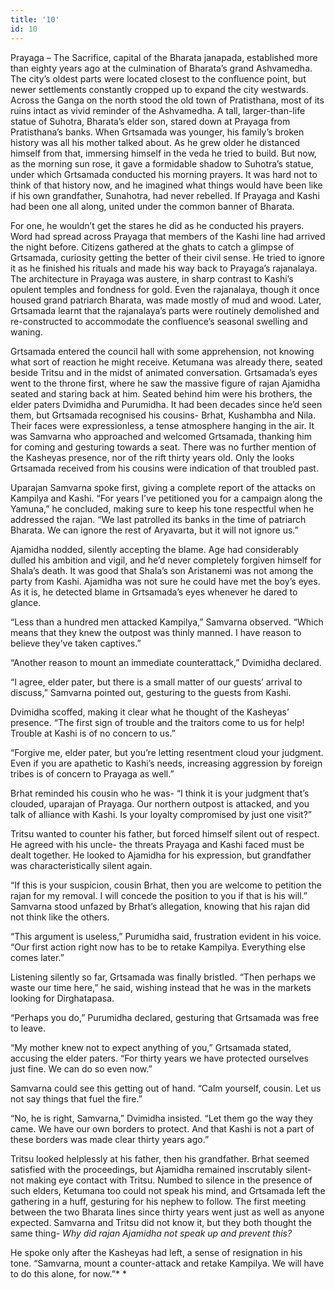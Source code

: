 ```yaml
---
title: '10'
id: 10
---
```


Prayaga – The Sacrifice, capital of the Bharata janapada, established more than eighty years ago at the culmination of Bharata’s grand Ashvamedha. The city’s oldest parts were located closest to the confluence point, but newer settlements constantly cropped up to expand the city westwards. Across the Ganga on the north stood the old town of Pratisthana, most of its ruins intact as vivid reminder of the Ashvamedha. A tall, larger-than-life statue of Suhotra, Bharata’s elder son, stared down at Prayaga from Pratisthana’s banks. When Grtsamada was younger, his family’s broken history was all his mother talked about. As he grew older he distanced himself from that, immersing himself in the veda he tried to build. But now, as the morning sun rose, it gave a formidable shadow to Suhotra’s statue, under which Grtsamada conducted his morning prayers. It was hard not to think of that history now, and he imagined what things would have been like if his own grandfather, Sunahotra, had never rebelled. If Prayaga and Kashi had been one all along, united under the common banner of Bharata.

For one, he wouldn’t get the stares he did as he conducted his prayers. Word had spread across Prayaga that members of the Kashi line had arrived the night before. Citizens gathered at the ghats to catch a glimpse of Grtsamada, curiosity getting the better of their civil sense. He tried to ignore it as he finished his rituals and made his way back to Prayaga’s rajanalaya. The architecture in Prayaga was austere, in sharp contrast to Kashi’s opulent temples and fondness for gold. Even the rajanalaya, though it once housed grand patriarch Bharata, was made mostly of mud and wood. Later, Grtsamada learnt that the rajanalaya’s parts were routinely demolished and re-constructed to accommodate the confluence’s seasonal swelling and waning.

Grtsamada entered the council hall with some apprehension, not knowing what sort of reaction he might receive. Ketumana was already there, seated beside Tritsu and in the midst of animated conversation. Grtsamada’s eyes went to the throne first, where he saw the massive figure of rajan Ajamidha seated and staring back at him. Seated behind him were his brothers, the elder paters Dvimidha and Purumidha. It had been decades since he’d seen them, but Grtsamada recognised his cousins- Brhat, Kushambha and Nila. Their faces were expressionless, a tense atmosphere hanging in the air. It was Samvarna who approached and welcomed Grtsamada, thanking him for coming and gesturing towards a seat. There was no further mention of the Kasheyas presence, nor of the rift thirty years old. Only the looks Grtsamada received from his cousins were indication of that troubled past.

Uparajan Samvarna spoke first, giving a complete report of the attacks on Kampilya and Kashi. “For years I’ve petitioned you for a campaign along the Yamuna,” he concluded, making sure to keep his tone respectful when he addressed the rajan. “We last patrolled its banks in the time of patriarch Bharata. We can ignore the rest of Aryavarta, but it will not ignore us.”

Ajamidha nodded, silently accepting the blame. Age had considerably dulled his ambition and vigil, and he’d never completely forgiven himself for Shala’s death. It was good that Shala’s son Aristanemi was not among the party from Kashi. Ajamidha was not sure he could have met the boy’s eyes. As it is, he detected blame in Grtsamada’s eyes whenever he dared to glance.

“Less than a hundred men attacked Kampilya,” Samvarna observed. “Which means that they knew the outpost was thinly manned. I have reason to believe they’ve taken captives.”

“Another reason to mount an immediate counterattack,” Dvimidha declared. 

“I agree, elder pater, but there is a small matter of our guests’ arrival to discuss,” Samvarna pointed out, gesturing to the guests from Kashi.

Dvimidha scoffed, making it clear what he thought of the Kasheyas’ presence. “The first sign of trouble and the traitors come to us for help! Trouble at Kashi is of no concern to us.”

“Forgive me, elder pater, but you’re letting resentment cloud your judgment. Even if you are apathetic to Kashi’s needs, increasing aggression by foreign tribes is of concern to Prayaga as well.”

Brhat reminded his cousin who he was- “I think it is your judgment that’s clouded, uparajan of Prayaga. Our northern outpost is attacked, and you talk of alliance with Kashi. Is your loyalty compromised by just one visit?”

Tritsu wanted to counter his father, but forced himself silent out of respect. He agreed with his uncle- the threats Prayaga and Kashi faced must be dealt together. He looked to Ajamidha for his expression, but grandfather was characteristically silent again. 

“If this is your suspicion, cousin Brhat, then you are welcome to petition the rajan for my removal. I will concede the position to you if that is his will.” Samvarna stood unfazed by Brhat’s allegation, knowing that his rajan did not think like the others.

“This argument is useless,” Purumidha said, frustration evident in his voice. “Our first action right now has to be to retake Kampilya. Everything else comes later.”

Listening silently so far, Grtsamada was finally bristled. “Then perhaps we waste our time here,” he said, wishing instead that he was in the markets looking for Dirghatapasa.

“Perhaps you do,” Purumidha declared, gesturing that Grtsamada was free to leave.

“My mother knew not to expect anything of you,” Grtsamada stated, accusing the elder paters. “For thirty years we have protected ourselves just fine. We can do so even now.”

Samvarna could see this getting out of hand. “Calm yourself, cousin. Let us not say things that fuel the fire.”

“No, he is right, Samvarna,” Dvimidha insisted. “Let them go the way they came. We have our own borders to protect. And that Kashi is not a part of these borders was made clear thirty years ago.”

Tritsu looked helplessly at his father, then his grandfather. Brhat seemed satisfied with the proceedings, but Ajamidha remained inscrutably silent- not making eye contact with Tritsu. Numbed to silence in the presence of such elders, Ketumana too could not speak his mind, and Grtsamada left the gathering in a huff, gesturing for his nephew to follow. The first meeting between the two Bharata lines since thirty years went just as well as anyone expected. Samvarna and Tritsu did not know it, but they both thought the same thing- *Why did rajan Ajamidha not speak up and prevent this?*

He spoke only after the Kasheyas had left, a sense of resignation in his tone. “Samvarna, mount a counter-attack and retake Kampilya. We will have to do this alone, for now.”* *
